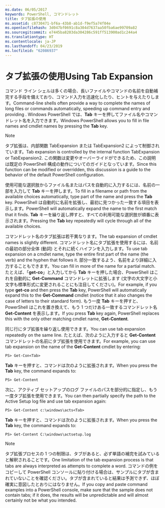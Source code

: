 ```yaml
---
ms.date: 06/05/2017
keywords: PowerShell, コマンドレット
title: タブ拡張の使用
ms.assetid: c8730471-bf6a-43b8-ab1d-f9ef5a74f04e
ms.openlocfilehash: 3d047bf0691c8a304d7637aa50fba6ae99709a82
ms.sourcegitcommit: e7445ba8203da304286c591ff513900ad1c244a4
ms.translationtype: HT
ms.contentlocale: ja-JP
ms.lasthandoff: 04/23/2019
ms.locfileid: "62086937"
---
```

# <a name="using-tab-expansion"></a><span data-ttu-id="cd887-103">タブ拡張の使用</span><span class="sxs-lookup"><span data-stu-id="cd887-103">Using Tab Expansion</span></span>

<span data-ttu-id="cd887-104">コマンド ライン シェルは多くの場合、長いファイルやコマンドの名前を自動補完する手段を備えており、コマンド入力を迅速化したり、ヒントを与えたりします。</span><span class="sxs-lookup"><span data-stu-id="cd887-104">Command-line shells often provide a way to complete the names of long files or commands automatically, speeding up command entry and providing .</span></span> <span data-ttu-id="cd887-105">Windows PowerShell では、**Tab** キーを押してファイル名やコマンドレット名を入力できます。</span><span class="sxs-lookup"><span data-stu-id="cd887-105">Windows PowerShell allows you to fill in file names and cmdlet names by pressing the **Tab** key.</span></span>

> [!NOTE]
> <span data-ttu-id="cd887-106">タブ拡張は、内部関数 TabExpansion または TabExpansion2 によって制御されています。</span><span class="sxs-lookup"><span data-stu-id="cd887-106">Tab expansion is controlled by the internal function TabExpansion or TabExpansion2.</span></span> <span data-ttu-id="cd887-107">この関数は変更やオーバーライドができるため、この説明は既定の PowerShell 構成の動作についてのガイドとなっています。</span><span class="sxs-lookup"><span data-stu-id="cd887-107">Since this function can be modified or overridden, this discussion is a guide to the behavior of the default PowerShell configuration.</span></span>

<span data-ttu-id="cd887-108">使用可能な選択肢からファイル名またはパスを自動的に入力するには、名前の一部を入力して **Tab** キーを押します。</span><span class="sxs-lookup"><span data-stu-id="cd887-108">To fill in a filename or path from the available choices automatically, type part of the name and press the **Tab** key.</span></span> <span data-ttu-id="cd887-109">PowerShell は自動的に名前を拡張し、最初に見つかった一致する項目を表示します。</span><span class="sxs-lookup"><span data-stu-id="cd887-109">PowerShell will automatically expand the name to the first match that it finds.</span></span> <span data-ttu-id="cd887-110">**Tab** キーを繰り返し押すと、すべての利用可能な選択肢が順番に表示されます。</span><span class="sxs-lookup"><span data-stu-id="cd887-110">Pressing the **Tab** key repeatedly will cycle through all of the available choices.</span></span>

<span data-ttu-id="cd887-111">コマンドレット名のタブ拡張は若干異なります。</span><span class="sxs-lookup"><span data-stu-id="cd887-111">The tab expansion of cmdlet names is slightly different.</span></span> <span data-ttu-id="cd887-112">コマンドレット名にタブ拡張を使用するには、名前の最初の部分全体 (動詞) とそれに続くハイフンを入力します。</span><span class="sxs-lookup"><span data-stu-id="cd887-112">To use tab expansion on a cmdlet name, type the entire first part of the name (the verb) and the hyphen that follows it.</span></span> <span data-ttu-id="cd887-113">部分一致するよう、名前をより詳細に入力することもできます。</span><span class="sxs-lookup"><span data-stu-id="cd887-113">You can fill in more of the name for a partial match.</span></span> <span data-ttu-id="cd887-114">たとえば、「**get-co**」と入力してから **Tab** キーを押した場合、PowerShell はこれを自動的に **Get-Command** コマンドレットに拡張します (文字の大文字と小文字も標準形式に変更されることにも注目してください)。</span><span class="sxs-lookup"><span data-stu-id="cd887-114">For example, if you type **get-co** and then press the **Tab** key, PowerShell will automatically expand this to the **Get-Command** cmdlet (notice that it also changes the case of letters to their standard form).</span></span> <span data-ttu-id="cd887-115">もう一度 **Tab** キーを押すと、PowerShell はこれを置き換えて、もう 1 つだけある一致するコマンドレット名 **Get-Content** を表示します。</span><span class="sxs-lookup"><span data-stu-id="cd887-115">If you press **Tab** key again, PowerShell replaces this with the only other matching cmdlet name, **Get-Content**.</span></span>

<span data-ttu-id="cd887-116">同じ行にタブ拡張を繰り返し使用できます。</span><span class="sxs-lookup"><span data-stu-id="cd887-116">You can use tab expansion repeatedly on the same line.</span></span> <span data-ttu-id="cd887-117">たとえば、次のように入力すると **Get-Content** コマンドレットの名前にタブ拡張を使用できます。</span><span class="sxs-lookup"><span data-stu-id="cd887-117">For example, you can use tab expansion on the name of the **Get-Content** cmdlet by entering:</span></span>

```
PS> Get-Con<Tab>
```

<span data-ttu-id="cd887-118">**Tab** キーを押すと、コマンドは次のように拡張されます。</span><span class="sxs-lookup"><span data-stu-id="cd887-118">When you press the **Tab** key, the command expands to:</span></span>

```
PS> Get-Content
```

<span data-ttu-id="cd887-119">次に、アクティブ セットアップのログ ファイルのパスを部分的に指定し、もう一度タブ拡張を使用できます。</span><span class="sxs-lookup"><span data-stu-id="cd887-119">You can then partially specify the path to the Active Setup log file and use tab expansion again:</span></span>

```
PS> Get-Content c:\windows\acts<Tab>
```

<span data-ttu-id="cd887-120">**Tab** キーを押すと、コマンドは次のように拡張されます。</span><span class="sxs-lookup"><span data-stu-id="cd887-120">When you press the **Tab** key, the command expands to:</span></span>

```
PS> Get-Content C:\windows\actsetup.log
```

> [!NOTE]
> <span data-ttu-id="cd887-121">タブ拡張プロセスの 1 つの制限は、タブがあると、必ず単語の補完を試みていると解釈されることです。</span><span class="sxs-lookup"><span data-stu-id="cd887-121">One limitation of the tab expansion process is that tabs are always interpreted as attempts to complete a word.</span></span> <span data-ttu-id="cd887-122">コマンドの例をコピーして PowerShell コンソールに貼り付ける場合は、サンプルにタブが含まれていないことを確認ください。タブが含まれていると結果は予測できず、ほぼ確実に意図したとおりにはなりません。</span><span class="sxs-lookup"><span data-stu-id="cd887-122">If you copy and paste command examples into a PowerShell console, make sure that the sample does not contain tabs; if it does, the results will be unpredictable and will almost certainly not be what you intended.</span></span>